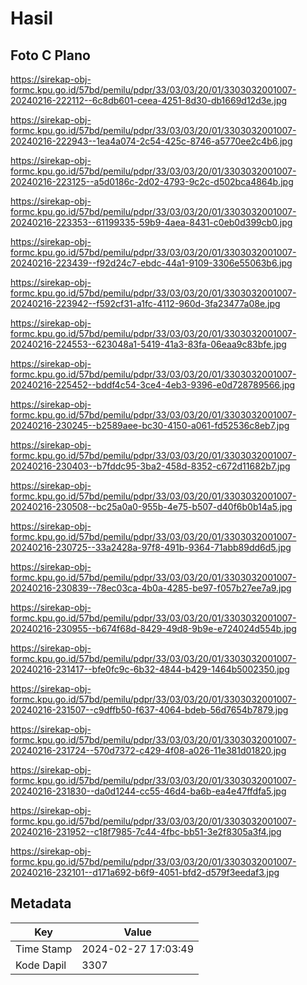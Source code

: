 # Hasil

## Foto C Plano

https://sirekap-obj-formc.kpu.go.id/57bd/pemilu/pdpr/33/03/03/20/01/3303032001007-20240216-222112--6c8db601-ceea-4251-8d30-db1669d12d3e.jpg

https://sirekap-obj-formc.kpu.go.id/57bd/pemilu/pdpr/33/03/03/20/01/3303032001007-20240216-222943--1ea4a074-2c54-425c-8746-a5770ee2c4b6.jpg

https://sirekap-obj-formc.kpu.go.id/57bd/pemilu/pdpr/33/03/03/20/01/3303032001007-20240216-223125--a5d0186c-2d02-4793-9c2c-d502bca4864b.jpg

https://sirekap-obj-formc.kpu.go.id/57bd/pemilu/pdpr/33/03/03/20/01/3303032001007-20240216-223353--61199335-59b9-4aea-8431-c0eb0d399cb0.jpg

https://sirekap-obj-formc.kpu.go.id/57bd/pemilu/pdpr/33/03/03/20/01/3303032001007-20240216-223439--f92d24c7-ebdc-44a1-9109-3306e55063b6.jpg

https://sirekap-obj-formc.kpu.go.id/57bd/pemilu/pdpr/33/03/03/20/01/3303032001007-20240216-223942--f592cf31-a1fc-4112-960d-3fa23477a08e.jpg

https://sirekap-obj-formc.kpu.go.id/57bd/pemilu/pdpr/33/03/03/20/01/3303032001007-20240216-224553--623048a1-5419-41a3-83fa-06eaa9c83bfe.jpg

https://sirekap-obj-formc.kpu.go.id/57bd/pemilu/pdpr/33/03/03/20/01/3303032001007-20240216-225452--bddf4c54-3ce4-4eb3-9396-e0d728789566.jpg

https://sirekap-obj-formc.kpu.go.id/57bd/pemilu/pdpr/33/03/03/20/01/3303032001007-20240216-230245--b2589aee-bc30-4150-a061-fd52536c8eb7.jpg

https://sirekap-obj-formc.kpu.go.id/57bd/pemilu/pdpr/33/03/03/20/01/3303032001007-20240216-230403--b7fddc95-3ba2-458d-8352-c672d11682b7.jpg

https://sirekap-obj-formc.kpu.go.id/57bd/pemilu/pdpr/33/03/03/20/01/3303032001007-20240216-230508--bc25a0a0-955b-4e75-b507-d40f6b0b14a5.jpg

https://sirekap-obj-formc.kpu.go.id/57bd/pemilu/pdpr/33/03/03/20/01/3303032001007-20240216-230725--33a2428a-97f8-491b-9364-71abb89dd6d5.jpg

https://sirekap-obj-formc.kpu.go.id/57bd/pemilu/pdpr/33/03/03/20/01/3303032001007-20240216-230839--78ec03ca-4b0a-4285-be97-f057b27ee7a9.jpg

https://sirekap-obj-formc.kpu.go.id/57bd/pemilu/pdpr/33/03/03/20/01/3303032001007-20240216-230955--b674f68d-8429-49d8-9b9e-e724024d554b.jpg

https://sirekap-obj-formc.kpu.go.id/57bd/pemilu/pdpr/33/03/03/20/01/3303032001007-20240216-231417--bfe0fc9c-6b32-4844-b429-1464b5002350.jpg

https://sirekap-obj-formc.kpu.go.id/57bd/pemilu/pdpr/33/03/03/20/01/3303032001007-20240216-231507--c9dffb50-f637-4064-bdeb-56d7654b7879.jpg

https://sirekap-obj-formc.kpu.go.id/57bd/pemilu/pdpr/33/03/03/20/01/3303032001007-20240216-231724--570d7372-c429-4f08-a026-11e381d01820.jpg

https://sirekap-obj-formc.kpu.go.id/57bd/pemilu/pdpr/33/03/03/20/01/3303032001007-20240216-231830--da0d1244-cc55-46d4-ba6b-ea4e47ffdfa5.jpg

https://sirekap-obj-formc.kpu.go.id/57bd/pemilu/pdpr/33/03/03/20/01/3303032001007-20240216-231952--c18f7985-7c44-4fbc-bb51-3e2f8305a3f4.jpg

https://sirekap-obj-formc.kpu.go.id/57bd/pemilu/pdpr/33/03/03/20/01/3303032001007-20240216-232101--d171a692-b6f9-4051-bfd2-d579f3eedaf3.jpg


## Metadata

| Key        | Value               |
| ---------- | ------------------- |
| Time Stamp | 2024-02-27 17:03:49 |
| Kode Dapil | 3307                |



